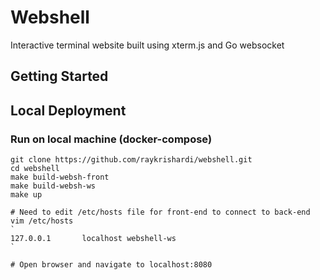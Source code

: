 # Webshell
Interactive terminal website built using xterm.js and Go websocket

## Getting Started

## Local Deployment

### Run on local machine (docker-compose)
```
git clone https://github.com/raykrishardi/webshell.git
cd webshell
make build-websh-front
make build-websh-ws
make up

# Need to edit /etc/hosts file for front-end to connect to back-end
vim /etc/hosts
`
127.0.0.1       localhost webshell-ws
`

# Open browser and navigate to localhost:8080
```
